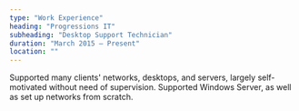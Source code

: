 ```yaml
---
type: "Work Experience"
heading: "Progressions IT"
subheading: "Desktop Support Technician"
duration: "March 2015 – Present"
location: ""
---
```


Supported many clients' networks, desktops, and servers, largely self-motivated without need of supervision. Supported Windows Server, as well as set up networks from scratch.
